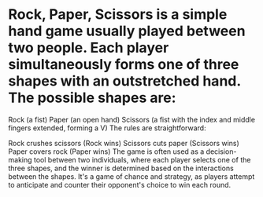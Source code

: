 # Rock, Paper, Scissors is a simple hand game usually played between two people. Each player simultaneously forms one of three shapes with an outstretched hand. The possible shapes are:

Rock (a fist)
Paper (an open hand)
Scissors (a fist with the index and middle fingers extended, forming a V)
The rules are straightforward:

Rock crushes scissors (Rock wins)
Scissors cuts paper (Scissors wins)
Paper covers rock (Paper wins)
The game is often used as a decision-making tool between two individuals, where each player selects one of the three shapes, and the winner is determined based on the interactions between the shapes. It's a game of chance and strategy, as players attempt to anticipate and counter their opponent's choice to win each round.

